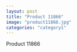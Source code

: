 ```yaml
---
layout: post
title: "Product 11866"
image: "product11866.jpg"
categories: "category1"
---
```

Product 11866
